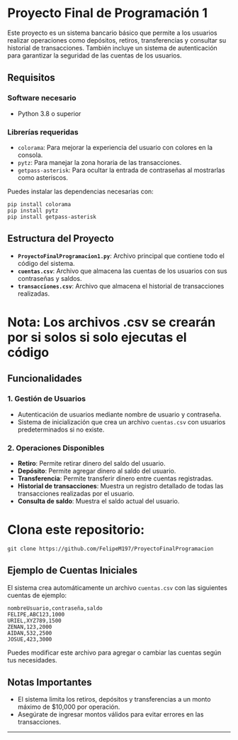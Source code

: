# Proyecto Final de Programación 1

Este proyecto es un sistema bancario básico que permite a los usuarios realizar operaciones como depósitos, retiros, transferencias 
y consultar su historial de transacciones. 
También incluye un sistema de autenticación para garantizar la seguridad de las cuentas de los usuarios.

## Requisitos

### Software necesario
- Python 3.8 o superior

### Librerías requeridas
- `colorama`: Para mejorar la experiencia del usuario con colores en la consola.
- `pytz`: Para manejar la zona horaria de las transacciones.
- `getpass-asterisk`: Para ocultar la entrada de contraseñas al mostrarlas como asteriscos.

Puedes instalar las dependencias necesarias con:
```
pip install colorama
pip install pytz
pip install getpass-asterisk
```

## Estructura del Proyecto

- **`ProyectoFinalProgramacion1.py`**: Archivo principal que contiene todo el código del sistema.
- **`cuentas.csv`**: Archivo que almacena las cuentas de los usuarios con sus contraseñas y saldos.
- **`transacciones.csv`**: Archivo que almacena el historial de transacciones realizadas.

# Nota: Los archivos .csv se crearán por si solos si solo ejecutas el código
## Funcionalidades

### 1. Gestión de Usuarios
- Autenticación de usuarios mediante nombre de usuario y contraseña.
- Sistema de inicialización que crea un archivo `cuentas.csv` con usuarios predeterminados si no existe.

### 2. Operaciones Disponibles
- **Retiro**: Permite retirar dinero del saldo del usuario.
- **Depósito**: Permite agregar dinero al saldo del usuario.
- **Transferencia**: Permite transferir dinero entre cuentas registradas.
- **Historial de transacciones**: Muestra un registro detallado de todas las transacciones realizadas por el usuario.
- **Consulta de saldo**: Muestra el saldo actual del usuario.

# Clona este repositorio:
   ```
   git clone https://github.com/FelipeM197/ProyectoFinalProgramacion
   ```

## Ejemplo de Cuentas Iniciales

El sistema crea automáticamente un archivo `cuentas.csv` con las siguientes cuentas de ejemplo:
```
nombreUsuario,contraseña,saldo
FELIPE,ABC123,1000
URIEL,XYZ789,1500
ZENAN,123,2000
AIDAN,532,2500
JOSUE,423,3000
```
Puedes modificar este archivo para agregar o cambiar las cuentas según tus necesidades.

## Notas Importantes
- El sistema limita los retiros, depósitos y transferencias a un monto máximo de $10,000 por operación.
- Asegúrate de ingresar montos válidos para evitar errores en las transacciones.

---

